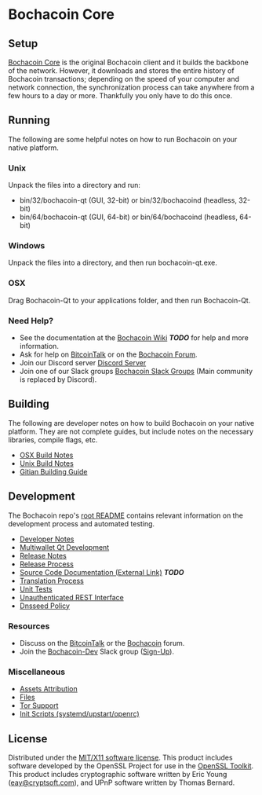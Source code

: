 Bochacoin Core
=====================

Setup
---------------------
[Bochacoin Core](http://bochacoin.org/wallet) is the original Bochacoin client and it builds the backbone of the network. However, it downloads and stores the entire history of Bochacoin transactions; depending on the speed of your computer and network connection, the synchronization process can take anywhere from a few hours to a day or more. Thankfully you only have to do this once.

Running
---------------------
The following are some helpful notes on how to run Bochacoin on your native platform.

### Unix

Unpack the files into a directory and run:

- bin/32/bochacoin-qt (GUI, 32-bit) or bin/32/bochacoind (headless, 32-bit)
- bin/64/bochacoin-qt (GUI, 64-bit) or bin/64/bochacoind (headless, 64-bit)

### Windows

Unpack the files into a directory, and then run bochacoin-qt.exe.

### OSX

Drag Bochacoin-Qt to your applications folder, and then run Bochacoin-Qt.

### Need Help?

* See the documentation at the [Bochacoin Wiki](https://en.bitcoin.it/wiki/Main_Page) ***TODO***
for help and more information.
* Ask for help on [BitcoinTalk](https://bitcointalk.org/index.php?topic=1262920.0) or on the [Bochacoin Forum](http://forum.bochacoin.org/).
* Join our Discord server [Discord Server](https://discord.bochacoin.org)
* Join one of our Slack groups [Bochacoin Slack Groups](https://bochacoin.org/slack-logins/) (Main community is replaced by Discord).

Building
---------------------
The following are developer notes on how to build Bochacoin on your native platform. They are not complete guides, but include notes on the necessary libraries, compile flags, etc.

- [OSX Build Notes](build-osx.md)
- [Unix Build Notes](build-unix.md)
- [Gitian Building Guide](gitian-building.md)

Development
---------------------
The Bochacoin repo's [root README](https://github.com/Bochacoin-Project/Bochacoin/blob/master/README.md) contains relevant information on the development process and automated testing.

- [Developer Notes](developer-notes.md)
- [Multiwallet Qt Development](multiwallet-qt.md)
- [Release Notes](release-notes.md)
- [Release Process](release-process.md)
- [Source Code Documentation (External Link)](https://dev.visucore.com/bitcoin/doxygen/) ***TODO***
- [Translation Process](translation_process.md)
- [Unit Tests](unit-tests.md)
- [Unauthenticated REST Interface](REST-interface.md)
- [Dnsseed Policy](dnsseed-policy.md)

### Resources

* Discuss on the [BitcoinTalk](https://bitcointalk.org/index.php?topic=1262920.0) or the [Bochacoin](http://forum.bochacoin.org/) forum.
* Join the [Bochacoin-Dev](https://bochacoin-dev.slack.com/) Slack group ([Sign-Up](https://bochacoin-dev.herokuapp.com/)).

### Miscellaneous
- [Assets Attribution](assets-attribution.md)
- [Files](files.md)
- [Tor Support](tor.md)
- [Init Scripts (systemd/upstart/openrc)](init.md)

License
---------------------
Distributed under the [MIT/X11 software license](http://www.opensource.org/licenses/mit-license.php).
This product includes software developed by the OpenSSL Project for use in the [OpenSSL Toolkit](https://www.openssl.org/). This product includes
cryptographic software written by Eric Young ([eay@cryptsoft.com](mailto:eay@cryptsoft.com)), and UPnP software written by Thomas Bernard.
